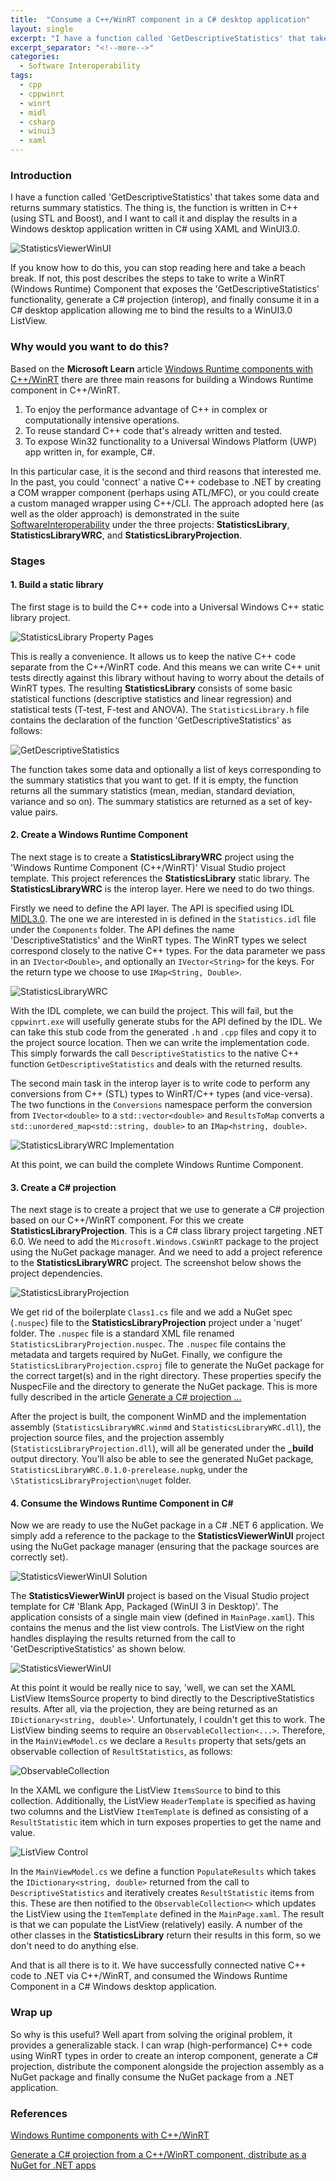 ```yaml
---
title:  "Consume a C++/WinRT component in a C# desktop application"
layout: single
excerpt: "I have a function called 'GetDescriptiveStatistics' that takes some data and returns summary statistics. The function is written in C++, and I want to call it and display the results in a Windows desktop application. This post describes how to do this."
excerpt_separator: "<!--more-->"
categories: 
  - Software Interoperability
tags:
  - cpp 
  - cppwinrt
  - winrt
  - midl
  - csharp
  - winui3
  - xaml
---
```


### Introduction
I have a function called 'GetDescriptiveStatistics' that takes some data and returns summary statistics. The thing is, the function is written in C++ (using STL and Boost), and I want to call it and display the results in a Windows desktop application written in C# using XAML and WinUI3.0.

![StatisticsViewerWinUI](https://adam-gladstone.github.io/assets/images/StatisticsViewer.png)

If you know how to do this, you can stop reading here and take a beach break. If not, this post describes the steps to take to write a WinRT (Windows Runtime) Component that exposes the 'GetDescriptiveStatistics' functionality, generate a C# projection (interop), and finally consume it in a C# desktop application allowing me to bind the results to a WinUI3.0 ListView. 

### Why would you want to do this? 
Based on the __Microsoft Learn__ article [Windows Runtime components with C++/WinRT](https://learn.microsoft.com/en-us/windows/uwp/winrt-components/create-a-windows-runtime-component-in-cppwinrt) there are three main reasons for building a Windows Runtime component in C++/WinRT.
1. To enjoy the performance advantage of C++ in complex or computationally intensive operations.
2. To reuse standard C++ code that's already written and tested.
3. To expose Win32 functionality to a Universal Windows Platform (UWP) app written in, for example, C#.

In this particular case, it is the second and third reasons that interested me. In the past, you could 'connect' a native C++ codebase to .NET by creating a COM wrapper component (perhaps using ATL/MFC), or you could create a custom managed wrapper using C++/CLI. The approach adopted here (as well as the older approach) is demonstrated in the suite [SoftwareInteroperability](https://github.com/Adam-Gladstone/SoftwareInteroperability) under the three projects: __StatisticsLibrary__, __StatisticsLibraryWRC__, and __StatisticsLibraryProjection__.

### Stages

#### 1. Build a static library
The first stage is to build the C++ code into a Universal Windows C++ static library project.

![StatisticsLibrary Property Pages](https://adam-gladstone.github.io/assets/images/StatisticsLibraryPropPages.png)

This is really a convenience. It allows us to keep the native C++ code separate from the C++/WinRT code. And this means we can write C++ unit tests directly against this library without having to worry about the details of WinRT types. The resulting __StatisticsLibrary__ consists of some basic statistical functions (descriptive statistics and linear regression) and statistical tests (T-test, F-test and ANOVA). The `StatisticsLibrary.h` file contains the declaration of the function 'GetDescriptiveStatistics' as follows:

![GetDescriptiveStatistics](https://adam-gladstone.github.io/assets/images/GetDescriptiveStatistics.png)

The function takes some data and optionally a list of keys corresponding to the summary statistics that you want to get. If it is empty, the function returns all the summary statistics (mean, median, standard deviation, variance and so on). The summary statistics are returned as a set of key-value pairs.

#### 2. Create a Windows Runtime Component
The next stage is to create a __StatisticsLibraryWRC__ project using the 'Windows Runtime Component (C++/WinRT)' Visual Studio project template. This project references the __StatisticsLibrary__ static library. The __StatisticsLibraryWRC__ is the interop layer. Here we need to do two things.

Firstly we need to define the API layer. The API is specified using IDL [MIDL3.0](https://docs.microsoft.com/en-us/uwp/midl-3/intro). The one we are interested in is defined in the `Statistics.idl` file under the `Components` folder. The API defines the name 'DescriptiveStatistics' and the WinRT types. The WinRT types we select correspond closely to the native C++ types. For the data parameter we pass in an `IVector<Double>`, and optionally an `IVector<String>` for the keys. For the return type we choose to use `IMap<String, Double>`. 

![StatisticsLibraryWRC](https://adam-gladstone.github.io/assets/images/StatisticsLibraryWRC.png)

With the IDL complete, we can build the project. This will fail, but the `cppwinrt.exe` will usefully generate stubs for the API defined by the IDL. We can take this stub code from the generated `.h` and `.cpp` files and copy it to the project source location. Then we can write the implementation code. This simply forwards the call `DescriptiveStatistics` to the native C++ function `GetDescriptiveStatistics` and deals with the returned results.

The second main task in the interop layer is to write code to perform any conversions from C++ (STL) types to WinRT/C++ types (and vice-versa). The two functions in the `Conversions` namespace perform the conversion from `IVector<double>` to a `std::vector<double>` and `ResultsToMap` converts a `std::unordered_map<std::string, double>` to an `IMap<hstring, double>`. 

![StatisticsLibraryWRC Implementation](https://adam-gladstone.github.io/assets/images/StatisticsLibraryWRC-Impl.png)

At this point, we can build the complete Windows Runtime Component.

#### 3. Create a C# projection
The next stage is to create a project that we use to generate a C# projection based on our C++/WinRT component. For this we create __StatisticsLibraryProjection__. This is a C# class library project targeting .NET 6.0. We need to add the `Microsoft.Windows.CsWinRT` package to the project using the NuGet package manager. And we need to add a project reference to the __StatisticsLibraryWRC__ project. The screenshot below shows the project dependencies.

![StatisticsLibraryProjection](https://adam-gladstone.github.io/assets/images/StatisticsLibraryProjection.png)

We get rid of the boilerplate `Class1.cs` file and we add a NuGet spec (`.nuspec`) file to the __StatisticsLibraryProjection__ project under a 'nuget' folder. The `.nuspec` file is a standard XML file renamed `StatisticsLibraryProjection.nuspec`. The `.nuspec` file contains the metadata and targets required by NuGet. Finally, we configure the `StatisticsLibraryProjection.csproj` file to generate the NuGet package for the correct target(s) and in the right directory. These properties specify the NuspecFile and the directory to generate the NuGet package. This is more fully described in the article [Generate a C# projection ...](https://learn.microsoft.com/en-gb/windows/apps/develop/platform/csharp-winrt/net-projection-from-cppwinrt-component)

After the project is built, the component WinMD and the implementation assembly (`StatisticsLibraryWRC.winmd` and `StatisticsLibraryWRC.dll`), the projection source files, and the projection assembly (`StatisticsLibraryProjection.dll`), will all be generated under the **_build** output directory. You'll also be able to see the generated NuGet package, `StatisticsLibraryWRC.0.1.0-prerelease.nupkg`, under the `\StatisticsLibraryProjection\nuget` folder.

#### 4. Consume the Windows Runtime Component in C#
Now we are ready to use the NuGet package in a C# .NET 6 application. We simply add a reference to the package to the __StatisticsViewerWinUI__ project using the NuGet package manager (ensuring that the package sources are correctly set).

![StatisticsViewerWinUI Solution](https://adam-gladstone.github.io/assets/images/StatisticsViewerWinUI-Solution.png)

The __StatisticsViewerWinUI__ project is based on the Visual Studio project template for C# 'Blank App, Packaged (WinUI 3 in Desktop)'. The application consists of a single main view (defined in `MainPage.xaml`). This contains the menus and the list view controls. The ListView on the right handles displaying the results returned from the call to 'GetDescriptiveStatistics' as shown below.

![StatisticsViewerWinUI](https://adam-gladstone.github.io/assets/images/StatisticsViewer.png)

At this point it would be really nice to say, 'well, we can set the XAML ListView ItemsSource property to bind directly to the DescriptiveStatistics results. After all, via the projection, they are being returned as an `IDictionary<string, double>`'. Unfortunately, I couldn't get this to work. The ListView binding seems to require an `ObservableCollection<...>`. Therefore, in the `MainViewModel.cs` we declare a `Results` property that sets/gets an observable collection of `ResultStatistics`, as follows:

![ObservableCollection](https://adam-gladstone.github.io/assets/images/Results-ObservableCollection.png)

In the XAML we configure the ListView `ItemsSource` to bind to this collection. Additionally, the ListView `HeaderTemplate` is specified as having two columns and the ListView `ItemTemplate` is defined as consisting of a `ResultStatistic` item which in turn exposes properties to get the name and value.

![ListView Control](https://adam-gladstone.github.io/assets/images/ListViewControl.png)

In the `MainViewModel.cs` we define a function `PopulateResults` which takes the `IDictionary<string, double>` returned from the call to `DescriptiveStatistics` and iteratively creates `ResultStatistic` items from this. These are then notified to the `ObservableCollection<>` which updates the ListView using the `ItemTemplate` defined in the `MainPage.xaml`. The result is that we can populate the ListView (relatively) easily. A number of the other classes in the __StatisticsLibrary__ return their results in this form, so we don't need to do anything else.

And that is all there is to it. We have successfully connected native C++ code to .NET via C++/WinRT, and consumed the Windows Runtime Component in a C# Windows desktop application.

### Wrap up
So why is this useful? Well apart from solving the original problem, it provides a generalizable stack. I can wrap (high-performance) C++ code using WinRT types in order to create an interop component, generate a C# projection, distribute the component alongside the projection assembly as a NuGet package and finally consume the NuGet package from a .NET application.

### References
[Windows Runtime components with C++/WinRT](https://learn.microsoft.com/en-us/windows/uwp/winrt-components/create-a-windows-runtime-component-in-cppwinrt)

[Generate a C# projection from a C++/WinRT component, distribute as a NuGet for .NET apps](https://learn.microsoft.com/en-gb/windows/apps/develop/platform/csharp-winrt/net-projection-from-cppwinrt-component)

